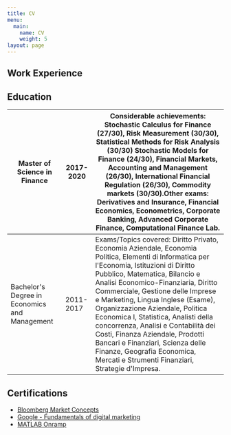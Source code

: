 ```yaml
---
title: CV
menu:
  main:
    name: CV
    weight: 5
layout: page
---
```

## Work Experience



## Education

| Master of Science in Finance                  | 2017-2020 | Considerable achievements: Stochastic Calculus for Finance (27/30), Risk Measurement (30/30), Statistical Methods for Risk Analysis (30/30) Stochastic Models for Finance (24/30), Financial Markets, Accounting and Management (26/30), International Financial Regulation (26/30), Commodity markets (30/30).Other exams: Derivatives and Insurance, Financial Economics, Econometrics, Corporate Banking, Advanced Corporate Finance, Computational Finance Lab.                                                                                                       |
|-----------------------------------------------|-----------|---------------------------------------------------------------------------------------------------------------------------------------------------------------------------------------------------------------------------------------------------------------------------------------------------------------------------------------------------------------------------------------------------------------------------------------------------------------------------------------------------------------------------------------------------------------------------|
| Bachelor's Degree in Economics and Management | 2011-2017 | Exams/Topics covered: Diritto Privato, Economia Aziendale, Economia Politica, Elementi di Informatica per l'Economia, Istituzioni di Diritto Pubblico, Matematica, Bilancio e Analisi Economico-Finanziaria, Diritto Commerciale, Gestione delle Imprese e Marketing, Lingua Inglese (Esame), Organizzazione Aziendale, Politica Economica I, Statistica, Analisti della concorrenza, Analisi e Contabilità dei Costi, Finanza Aziendale, Prodotti Bancari e Finanziari, Scienza delle Finanze, Geografia Economica, Mercati e Strumenti Finanziari, Strategie d'Impresa. |

## Certifications

* [Bloomberg Market Concepts](https://franzpisto.com/BMC.pdf)
* [Google - Fundamentals of digital marketing](https://franzpisto.com/Google%20-%20Fondamenti%20di%20Marketing%20Digitale.pdf)
* [MATLAB Onramp](https://franzpisto.com/MATLAB%20Onramp.pdf)